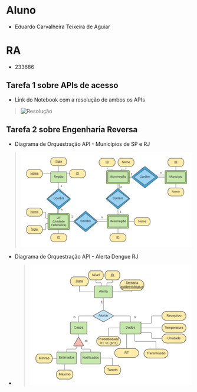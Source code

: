 # Aluno
* Eduardo Carvalheira Teixeira de Aguiar

# RA
* 233686

## Tarefa 1 sobre APIs de acesso

* Link do Notebook com a resolução de ambos os APIs
> ![Resolução](notebook/lab01-api.ipynb)

## Tarefa 2 sobre Engenharia Reversa

* Diagrama de Orquestração API - Municípios de SP e RJ
> ![Diagrama de Orquestração Link 1](images/diagrama_1.png)

* Diagrama de Orquestração API - Alerta Dengue RJ
* > ![Diagrama de Orquestração Link 2](images/diagrama_2.png)
